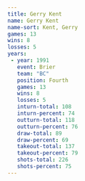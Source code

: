 ```yaml
---
title: Gerry Kent
name: Gerry Kent
name-sort: Kent, Gerry
games: 13
wins: 8
losses: 5
years:
 - year: 1991
   event: Brier
   team: "BC"
   position: Fourth
   games: 13
   wins: 8
   losses: 5
   inturn-total: 108
   inturn-percent: 74
   outturn-total: 118
   outturn-percent: 76
   draw-total: 89
   draw-percent: 69
   takeout-total: 137
   takeout-percent: 79
   shots-total: 226
   shots-percent: 75
---
```

